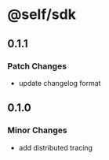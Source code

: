 # @self/sdk

## 0.1.1

### Patch Changes

- update changelog format

## 0.1.0

### Minor Changes

- add distributed tracing
